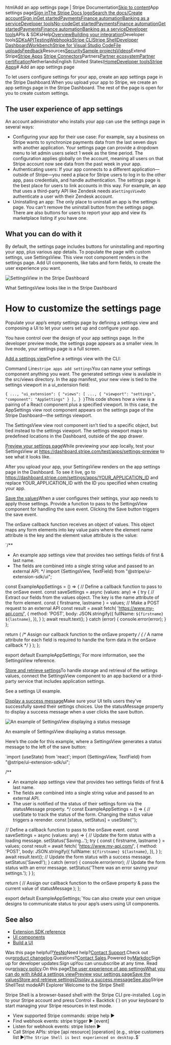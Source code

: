 htmlAdd an app settings page | Stripe Documentation[Skip to content](#main-content)App settings page[Sign in](https://dashboard.stripe.com/login?redirect=https%3A%2F%2Fdocs.stripe.com%2Fstripe-apps%2Fapp-settings)[The Stripe Docs logo](/)[Search the docs/](#)[Create account](https://dashboard.stripe.com/register)[Sign in](https://dashboard.stripe.com/login?redirect=https%3A%2F%2Fdocs.stripe.com%2Fstripe-apps%2Fapp-settings)[Get started](/get-started)[Payments](/payments)[Finance automation](/finance-automation)[Banking as a service](/financial-services)[Developer tools](/development)[No-code](/no-code)[Get started](/get-started)[Payments](/payments)[Finance automation](/finance-automation)[](#)[Get started](/get-started)[Payments](/payments)[Finance automation](/finance-automation)[Banking as a service](/financial-services)[Developer tools](/development)[](#)APIs & SDKsHelp[Overview](/docs/development)[Building your integration](#)Developer tools[SDKs](#)[API](#)[Testing](#)[Webhooks](#)[Stripe CLI](#)[Stripe Shell](#)[Developer Dashboard](#)[Workbench](#)[Stripe for Visual Studio Code](/docs/stripe-vscode)[File uploads](/docs/file-upload)[Feedback](/docs/dev-tools-csat)Resources[Security](#)[Sample projects](#)[Videos](#)Extend Stripe[Stripe Apps](#)
[Stripe Connectors](#)Partners[Partner ecosystem](/docs/partners)[Partner certification](/docs/partners/training-and-certification)NetherlandsEnglish (United States)[](#)[](#)[Home](/docs)[Developer tools](/docs/development)[Stripe Apps](/docs/stripe-apps)# Add an app settings page

To let users configure settings for your app, create an app settings page in the Stripe Dashboard.When you upload your app to Stripe, we create an app settings page in the Stripe Dashboard. The rest of the page is open for you to create custom settings.

## The user experience of app settings

An account administrator who installs your app can use the settings page in several ways:

- Configuring your app for their use case: For example, say a business on Stripe wants to synchronize payments data from the last seven days with another application. Your settings page can provide a dropdown menu to let admin users select 1 week as the time period. The configuration applies globally on the account, meaning all users on that Stripe account now see data from the past week in your app.
- Authenticating users: If your app connects to a different application—outside of Stripe—you need a place for Stripe users to log in to the other app, pass credentials, and handle authentication. The settings page is the best place for users to link accounts in this way. For example, an app that uses a third-party API like Zendesk needs a`SettingsView`to authenticate a user with their Zendesk account.
- Uninstalling an app: The only place to uninstall an app is the settings page. You can’t remove the uninstall button from the settings page. There are also buttons for users to report your app and view its marketplace listing if you have one.

## What you can do with it

By default, the settings page includes buttons for uninstalling and reporting your app, plus various app details. To populate the page with custom settings, use SettingsView. This view root component renders in the settings page. Add UI components, like tabs and form fields, to create the user experience you want.

![SettingsView in the Stripe Dashboard](https://b.stripecdn.com/docs-statics-srv/assets/settingsview.ca0e43bcc311ea9819da61b2949e6ed1.png)

What SettingsView looks like in the Stripe Dashboard

# How to customize the settings page

Populate your app’s empty settings page by defining a settings view and composing a UI to let your users set up and configure your app.

You have control over the design of your app settings page. In the developer preview mode, the settings page appears as a smaller view. In live mode, your settings page is a full screen.

[Add a settings view](#define-settingsview)Define a settings view with the CLI:

Command Line`stripe apps add settings`You can name your settings component anything you want. The generated settings view is available in the src/views directory. In the app manifest, your new view is tied to the settings viewport in a ui_extension field:

`{
  ...,
  "ui_extension": {
    "views": [
      ...,
      {
        "viewport": "settings",
        "component": "AppSettings"
      }
    ],
  }
}`This code shows how a view is a pairing of a React component plus a specified viewport. In this case, the AppSettings view root component appears on the settings page of the Stripe Dashboard—the settings viewport.

The SettingsView view root component isn’t tied to a specific object, but tied instead to the settings viewport. The settings viewport maps to predefined locations in the Dashboard, outside of the app drawer.

[Preview your settings page](#preview-settings-page)While previewing your app locally, test your SettingsView at https://dashboard.stripe.com/test/apps/settings-preview to see what it looks like.

After you upload your app, your SettingsView renders on the app settings page in the Dashboard. To see it live, go to https://dashboard.stripe.com/settings/apps/YOUR_APPLICATION_ID and replace YOUR_APPLICATION_ID with the ID you specified when creating your app.

[Save the values](#save-the-values)When a user configures their settings, your app needs to apply those settings. Provide a function to pass to the SettingsView component for handling the save event. Clicking the Save button triggers the save event.

The onSave callback function receives an object of values. This object maps any form elements into key value pairs where the element name attribute is the key and the element value attribute is the value:

`/**
  * An example app settings view that provides two settings fields of first & last name.
  * The fields are combined into a single string value and passed to an external API.
  */
import {SettingsView, TextField} from "@stripe/ui-extension-sdk/ui";

const ExampleAppSettings = () => {
  // Define a callback function to pass to the onSave event.
  const saveSettings = async (values: any) => {
    try {
      // Extract our fields from the values object. The key is the name attribute of the form element.
      const { firstname, lastname } = values;
      // Make a POST request to an external API
      const result = await fetch(
        'https://www.my-api.com/',
        {
          method: 'POST',
          body: JSON.stringify({
            fullName: `${firstname} ${lastname}`,
          }),
        }
      );
      await result.text();
    } catch (error) {
      console.error(error);
    }
  };

  return (
    /* Assign our callback function to the onSave property */
    <SettingsView onSave={saveSettings}>
      { /* A name attribute for each field is required to handle the form data in the onSave callback */ }
      <TextField
        name="firstname"
        label="First name"
      />
      <TextField
        name="lastname"
        label="Last name"
      />
    </SettingsView>
  );
};

export default ExampleAppSettings;`For more information, see the SettingsView reference.

[Store and retrieve settings](#store-and-retrieve-settings)To handle storage and retrieval of the settings values, connect the SettingsView component to an app backend or a third-party service that includes application settings.

See a settings UI example.

[Display a success message](#display-success-message)Make sure your UI tells users they’ve successfully saved their settings choices. Use the statusMessage property to display a success message when a user clicks the save button.

![An example of SettingsView displaying a status message](https://b.stripecdn.com/docs-statics-srv/assets/settingsview-statusmessage.372f7befb8b2104ab42f2cc35ac021d3.png)

An example of SettingsView displaying a status message.

Here’s the code for this example, where a SettingsView generates a status message to the left of the save button:

`import {useState} from 'react';
import {SettingsView, TextField} from "@stripe/ui-extension-sdk/ui";

/**
 * An example app settings view that provides two settings fields of first & last name.
 * The fields are combined into a single string value and passed to an external API.
 * The user is notified of the status of their settings form via the statusMessage property.
 */
const ExampleAppSettings = () => {
  // useState to track the status of the form. Changing the status value triggers a rerender.
  const [status, setStatus] = useState('');

  // Define a callback function to pass to the onSave event.
  const saveSettings = async (values: any) => {
    // Update the form status with a loading message.
    setStatus('Saving...');
    try {
      const { firstname, lastname } = values;
      const result = await fetch(
        'https://www.my-api.com/',
        {
          method: 'POST',
          body: JSON.stringify({
            fullName: `${firstname} ${lastname}`,
          }),
        }
      );
      await result.text();
      // Update the form status with a success message.
      setStatus('Saved!');
    } catch (error) {
      console.error(error);
      // Update the form status with an error message.
      setStatus('There was an error saving your settings.');
    }
  };

  return (
    // Assign our callback function to the onSave property & pass the current value of statusMessage
    <SettingsView
      onSave={saveSettings}
      statusMessage={status}
    >
      <TextField
        name="firstname"
        label="First name"
      />
      <TextField
        name="lastname"
        label="Last name"
      />
    </SettingsView>
  );
};

export default ExampleAppSettings;`You can also create your own unique designs to communicate status to your app’s users using UI components.

## See also

- [Extension SDK reference](/stripe-apps/reference/extensions-sdk-api)
- [UI components](/stripe-apps/components)
- [Build a UI](/stripe-apps/build-ui)

Was this page helpful?[Yes](#)[No](#)Need help?[Contact Support](https://support.stripe.com/).Check out our[product changelog](https://stripe.com/blog/changelog).Questions?[Contact Sales](https://stripe.com/contact/sales).Powered by[Markdoc](https://markdoc.dev)Sign up for developer updates:Sign upYou can unsubscribe at any time. Read our[privacy policy](https://stripe.com/privacy).On this page[The user experience of app settings](#the-user-experience-of-app-settings)[What you can do with it](#what-you-can-do-with-it)[Add a settings view](#define-settingsview)[Preview your settings page](#preview-settings-page)[Save the values](#save-the-values)[Store and retrieve settings](#store-and-retrieve-settings)[Display a success message](#display-success-message)[See also](#see-also)Stripe ShellTest modeAPI Explorer[](https://stripe.com/docs/stripe-cli#install)`Welcome to the Stripe Shell!

Stripe Shell is a browser-based shell with the Stripe CLI pre-installed. Log in to your
Stripe account and press Control + Backtick (`) on your keyboard to start managing your Stripe
resources in test mode.

- View supported Stripe commands: stripe help ▶️
- Find webhook events: stripe trigger ▶️ [event]
- Listen for webhook events: stripe listen ▶
- Call Stripe APIs: stripe [api resource] [operation] (e.g., stripe customers list ▶️)`The Stripe Shell is best experienced on desktop.`$`
